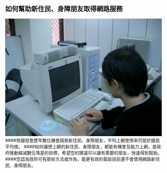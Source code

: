 ## 如何幫助新住民、身障朋友取得網路服務
![](234.jpg)
####依國發會歷年數位機會調查新住民、身障朋友，平均上網使用率仍低於國民平均值。
####如何讓想上網的新住民、身障朋友，都能有機會及能力上網，是政府推動縮減數位落差的目標，希望您的建議可以讓有需要的朋友，快速得到幫助。
####您認為政府可有那些方法或作為，能更有效的幫助目前還不會使用網路新住民、身障朋友。
